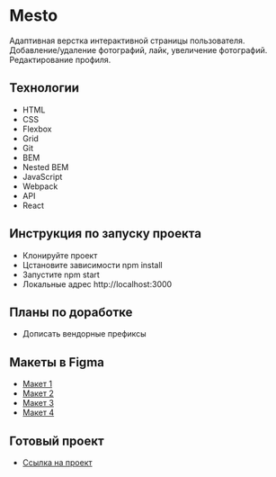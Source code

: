 # Mesto

Адаптивная верстка интерактивной страницы пользователя. Добавление/удаление фотографий, лайк, увеличение фотографий.
Редактирование профиля.

## Технологии

* HTML
* CSS
* Flexbox
* Grid
* Git
* BEM
* Nested BEM
* JavaScript
* Webpack
* API
* React

## Инструкция по запуску проекта

* Клонируйте проект
* Цстановите зависимости npm install
* Запустите npm start
* Локальные адрес http://localhost:3000

## Планы по доработке

* Дописать вендорные префиксы

## Макеты в Figma

* [Макет 1](https://www.figma.com/file/2cn9N9jSkmxD84oJik7xL7/JavaScript.-Sprint-4?node-id=0%3A1&t=lHg0m3xllVPT5V0X-0)
* [Макет 2](https://www.figma.com/file/bjyvbKKJN2naO0ucURl2Z0/JavaScript.-Sprint-5?node-id=0%3A1&t=etZ7VpQDS0PTDBNf-0)
* [Макет 3](https://www.figma.com/file/kRVLKwYG3d1HGLvh7JFWRT/JavaScript.-Sprint-6?node-id=0%3A1&t=rn1d7O8X9EVhkZmb-0)
* [Макет 4](https://www.figma.com/file/PSdQFRHoxXJFs2FH8IXViF/JavaScript.-Sprint-9?node-id=0%3A1&t=gJwfzyrfry2D0zXj-0)

## Готовый проект

* [Ссылка на проект](https://artandreeva.github.io/react-mesto-auth/)
